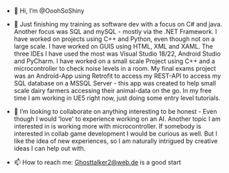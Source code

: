 - 👋 Hi, I’m @OoohSoShiny
- 🌱 Just finishing my training as software dev with a focus on C# and java. Another focus was SQL and mySQL - mostly via the .NET Framework. I have worked on projects using C++ and Python, even though not on a large scale. I have worked on GUIS using HTML, XML and XAML. The three IDEs I have used the most was Visual Studio 18/22, Android Studio and PyCharm. I have worked on a small scale Project using C++ and a microcontroller to check noise levels in a room. My final exams project was an Android-App using Retrofit to access my REST-API to access my SQL database on a MSSQL Server - this app was created to help small scale dairy farmers accessing their animal-data on the go. In my free time I am working in UE5 right now, just doing some entry level tutorials. 

- 💞️ I’m looking to collaborate on anything interesting to be honest - Even though I would 'love' to experience working on an AI. Another topic I am interested in is working more with microcontroller. If somebody is interested in collab game development I would be curious as well. But I like the idea of new experiences, so I am naturally intrigued by creative ideas I can help out with. 
- 📫 How to reach me: Ghosttalker2@web.de is a good start

<!---
OoohSoShiny/OoohSoShiny is a ✨ special ✨ repository because its `README.md` (this file) appears on your GitHub profile.
You can click the Preview link to take a look at your changes.
--->

